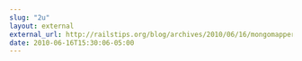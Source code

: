```yaml
---
slug: "2u"
layout: external
external_url: http://railstips.org/blog/archives/2010/06/16/mongomapper-08-goodies-galore/
date: 2010-06-16T15:30:06-05:00
---
```


